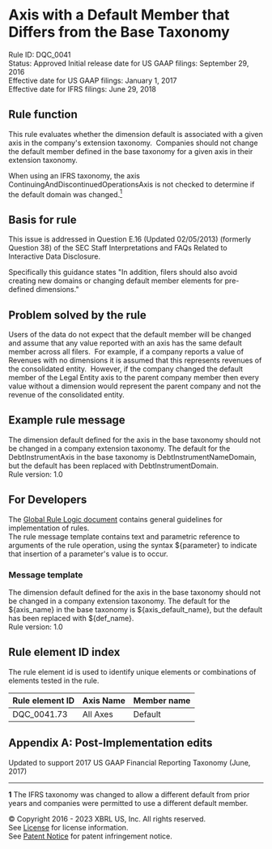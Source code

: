 # Axis with a Default Member that Differs from the Base Taxonomy  
Rule ID: DQC_0041  
Status: Approved
Initial release date for US GAAP filings: September 29, 2016  
Effective date for US GAAP filings: January 1, 2017  
Effective date for IFRS filings: June 29, 2018

## Rule function
This rule evaluates whether the dimension default is associated with a given axis in the company's extension taxonomy.  Companies should not change the default member defined in the base taxonomy for a given axis in their extension taxonomy.  

When using an IFRS taxonomy, the axis ContinuingAndDiscontinuedOperationsAxis is not checked to determine if the default domain  was changed.<a href="#1"><sup>1</sup></a>

## Basis for rule  
This issue is addressed in Question E.16 (Updated 02/05/2013) (formerly Question 38) of the SEC Staff Interpretations and FAQs Related to Interactive Data Disclosure.  

Specifically this guidance states "In addition, filers should also avoid creating new domains or changing default member elements for pre-defined dimensions."

## Problem solved by the rule
Users of the data do not expect that the default member will be changed and assume that any value reported with an axis has the same default member across all filers.  For example, if a company reports a value of Revenues with no dimensions it is assumed that this represents revenues of the consolidated entity.  However, if the company changed the default member of the Legal Entity axis to the parent company member then every value without a dimension would represent the parent company and not the revenue of the consolidated entity.  

## Example rule message
The dimension default defined for the axis in the base taxonomy should not be changed in a company extension taxonomy. The default for the DebtInstrumentAxis in the base taxonomy is DebtInstrumentNameDomain, but the default has been replaced with DebtInstrumentDomain.   
Rule version: 1.0

## For Developers
The [Global Rule Logic document](https://github.com/DataQualityCommittee/dqc_us_rules/blob/master/docs/GlobalRuleLogic.md) contains general guidelines for implementation of rules.  
The rule message template contains text and parametric reference to arguments of the rule operation, using the syntax ${parameter} to indicate that insertion of a parameter's value is to occur.  

### Message template

The dimension default defined for the axis in the base taxonomy should not be changed in a company extension taxonomy. The default for the ${axis_name} in the base taxonomy is ${axis_default_name}, but the default has been replaced with ${def_name}.   
Rule version: 1.0

## Rule element ID index
The rule element id is used to identify unique elements or combinations of elements tested in the rule. 

| Rule element ID | Axis Name | Member name
| ---- | ---- | ---- |
| DQC_0041.73 | All Axes | Default

## Appendix A: Post-Implementation edits
Updated to support 2017 US GAAP Financial Reporting Taxonomy (June, 2017)

---
<a name="1"></a><b>1</b> The IFRS taxonomy was changed to allow a different default from prior years and companies were permitted to use a different default member.  

© Copyright 2016 - 2023 XBRL US, Inc. All rights reserved.   
See [License](https://xbrl.us/dqc-license) for license information.  
See [Patent Notice](https://xbrl.us/dqc-patent) for patent infringement notice.  
